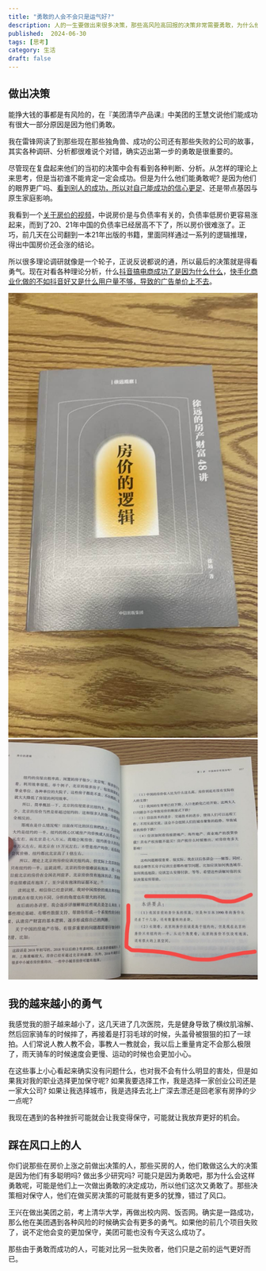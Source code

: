 ```yaml
---
title: "勇敢的人会不会只是运气好?"
description: 人的一生要做出来很多决策，那些高风险高回报的决策非常需要勇敢，为什么他们能这样勇敢呢? 我认为是因为他们运气好，把上一次成功的勇敢带到这一次来。
published:  2024-06-30
tags: [思考]
category: 生活
draft: false
---
```

## 做出决策
能挣大钱的事都是有风险的，在『美团清华产品课』中美团的王慧文说他们能成功有很大一部分原因是因为他们勇敢。

我在雷锋网读了到那些现在那些独角兽、成功的公司还有那些失败的公司的故事，其实各种调研、分析都很难说个对错，确实迈出第一步的勇敢是很重要的。

尽管现在复盘起来他们的当初的决策中会有看到各种判断、分析。从怎样的理论上来思考，但是当初谁不能肯定一定会成功。但是为什么他们能勇敢呢? 是因为他们的眼界更广吗、[看到别人的成功，所以对自己能成功的信心更足](https://www.zhihu.com/question/314284424/answer/3148781453)、还是带点基因与原生家庭影响。

我看到一个[关于房价的视频](https://www.bilibili.com/video/BV17f421R7WZ)，中说房价是与负债率有关的，负债率低房价更容易涨起来，而到了20、21年中国的负债率已经居高不下了，所以房价很难涨了。正巧，前几天在公司翻到一本21年出版的书籍，里面同样通过一系列的逻辑推理，得出中国房价还会涨的结论。

所以很多理论调研就像是一个轮子，正说反说都说的通，所以最后的决策就是得看勇气。现在对看各种理论分析，什么[抖音搞电商成功了是因为什么什么](https://mp.weixin.qq.com/s/WyPLD25BziZcabXFkHk8_A)，[快手化商业化做的不如抖音好又是什么用户量不够，导致的广告单价上不去](https://mp.weixin.qq.com/s/mkZH6Ml4FbAdu8v8ZZ6NOA)。

![房价的逻辑](./book_cover.jpg) ![结论是中国房价还会上升](./summary.jpg)

## 我的越来越小的勇气
我感觉我的胆子越来越小了，这几天进了几次医院，先是健身导致了横纹肌溶解、然后回家骑车的时候摔了，再接着是打羽毛球的时候，头盖骨被狠狠的扣了一球拍。人们常说人教人教不会，事教人一教就会，我以后上重量肯定不会那么极限了，雨天骑车的时候速度会更慢、运动的时候也会更加小心。

在这些事上小心看起来确实没有问题什么，也对我不会有什么明显的害处，但是如果我对我的职业选择更加保守呢? 如果我要选择工作，我是选择一家创业公司还是一家大公司? 如果让我选择城市，我是选择去北上广深去漂还是回老家有房挣的少一点呢?

我现在遇到的各种挫折可能就会让我变得保守，可能就让我放弃更好的机会。

## 踩在风口上的人
你们说那些在房价上涨之前做出决策的人，那些买房的人，他们敢做这么大的决策是因为他们有多聪明吗? 做出多少研究吗? 可能只是因为勇敢吧，那为什么会这样勇敢呢，可能是他们上一次做出勇敢的决定成功，所以他们这次又勇敢了。那些决策相对保守人，他们在做买房决策的可能就有更多的犹豫，错过了风口。

王兴在做出美团之前，考上清华大学，再做出校内网、饭否网。确实是一路成功，那么他在美团遇到各种风险的时候确实会有更多的勇气。如果他的前几个项目失败了，说不定他会变的更加保守，美团可能也没有今天这么成功了。

那些由于勇敢而成功的人，可能对比另一批失败者，他们只是之前的运气更好而已。